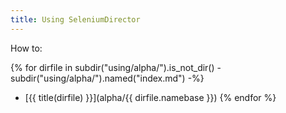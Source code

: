 ```yaml
---
title: Using SeleniumDirector
---
```


How to:

{% for dirfile in subdir("using/alpha/").is_not_dir() - subdir("using/alpha/").named("index.md") -%}
- [{{ title(dirfile) }}](alpha/{{ dirfile.namebase }})
{% endfor %}
